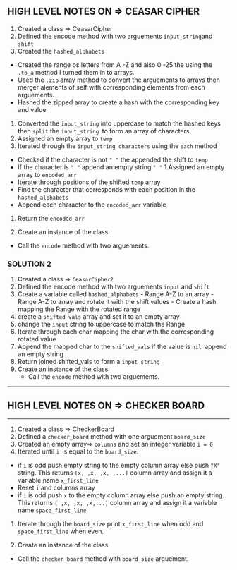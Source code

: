 ## HIGH LEVEL NOTES ON => **CEASAR CIPHER**

1. Created a class => CeasarCipher
1. Defined the encode method with two arguements `input_string`and `shift`
1. Created the `hashed_alphabets`
  - Created the range os letters from A -Z and also 0 -25 the using the `.to_a` method I  turned them in to arrays.
  - Used the `.zip` array method to convert the arguements to arrays then merger alements of self with corresponding elements from each arguements.
  - Hashed the zipped array to create a hash with the corresponding key and value

1. Converted the `input_string` into uppercase to match the hashed keys then `split` the `input_string `to form an array of characters
1. Assigned an empty array to `temp`
1. Iterated through the `input_string characters` using the `each` method
  - Checked if the character is not `" "` the appended the shift to `temp`
  - If the character is `" "` append an empty string `" "`
1.Assigned an empty array to `encoded_arr`
  - Iterate through positions of the shifted `temp` array
  - Find the character that corresponds with each position in the `hashed_alphabets`
  - Append each character to the `encoded_arr` variable

1. Return the `encoded_arr`

1. Create an instance of the class
  - Call the `encode` method  with two arguements.

   ### SOLUTION 2

   1. Created a class => `CeasarCipher2`
   1. Defined the encode method with two arguements `input` and `shift`
   1. Create a variable called `hashed_alphabets`
    - Range A-Z to an array
    - Range A-Z to array and rotate it with the shift values
    - Create a hash mapping the Range with the rotated range
 1. create a `shifted_vals` array and set it to an empty array
 1. change the `input` string to uppercase to match the Range
 1. Iterate through each char mapping the char with the corresponding rotated value
 1. Append the mapped char to the `shifted_vals` if the value is `nil `append an empty string
 1. Return joined shifted_vals to form a `input_string`
 1. Create an instance of the class
    - Call the `encode` method with two arguements.


***
 ## HIGH LEVEL NOTES ON => **CHECKER BOARD**
***

1. Created a class => CheckerBoard
1. Defined a `checker_board` method with one arguement `board_size`
1. Created an empty array=> `columns` and set an integer variable `i = 0`
1. Iterated until `i `is equal to the `board_size`.
  - if `i` is odd push empty string to the empty column array else push `"X"` string. This returns `[x, ,x, ,x, ,...]` column array and assign it a variable name
  `x_first_line`
  - Reset `i` and columns array
  - if `i` is odd push `x` to the empty column array else push an empty string. This returns `[ ,x, ,x, ,x,...]` column array and assign it a variable name
  `space_first_line`
1. Iterate through the `board_size` print `x_first_line` when odd and `space_first_line` when even.

1. Create an instance of the class
  - Call the `checker_board` method  with `board_size` arguement.
